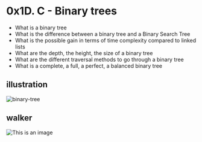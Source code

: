 # 0x1D. C - Binary trees
* What is a binary tree
* What is the difference between a binary tree and a Binary Search Tree
* What is the possible gain in terms of time complexity compared to linked lists
* What are the depth, the height, the size of a binary tree
* What are the different traversal methods to go through a binary tree
* What is a complete, a full, a perfect, a balanced binary tree
## illustration
![binary-tree](https://i.postimg.cc/G2DVb7v1/binary-tree.png)
## walker
![This is an image](https://myoctocat.com/assets/images/base-octocat.svg)
